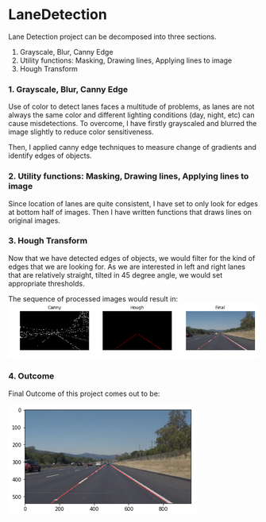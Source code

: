 # LaneDetection

Lane Detection project can be decomposed into three sections.

1. Grayscale, Blur, Canny Edge
2. Utility functions: Masking, Drawing lines, Applying lines to image
3. Hough Transform

### 1. Grayscale, Blur, Canny Edge
Use of color to detect lanes faces a multitude of problems, as lanes are not always the same color and different lighting conditions (day, night, etc) can cause misdetections. To overcome, I have firstly grayscaled and blurred the image slightly to reduce color sensitiveness. 

Then, I applied canny edge techniques to measure change of gradients and identify edges of objects. 

### 2. Utility functions: Masking, Drawing lines, Applying lines to image
Since location of lanes are quite consistent, I have set to only look for edges at bottom half of images. 
Then I have written functions that draws lines on original images.

### 3. Hough Transform
Now that we have detected edges of objects, we would filter for the kind of edges that we are looking for. As we are interested in left and right lanes that are relatively straight, tilted in 45 degree angle, we would set appropriate thresholds.

The sequence of processed images would result in:
![CannyImage](./img/processed_images.png)

### 4. Outcome
Final Outcome of this project comes out to be:

![FinalImage](./img/final_image.png)

